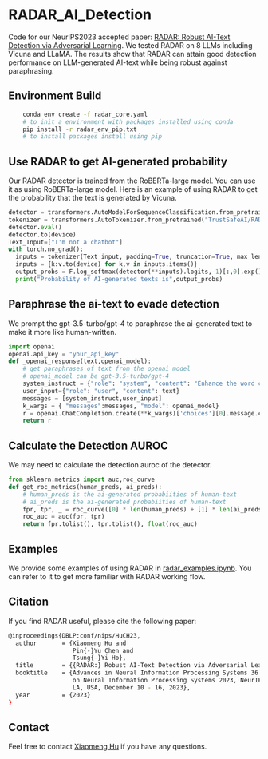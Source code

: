 # RADAR_AI_Detection
Code for our NeurIPS2023 accepted paper: [RADAR: Robust AI-Text Detection via Adversarial Learning](https://proceedings.neurips.cc/paper_files/paper/2023/file/30e15e5941ae0cdab7ef58cc8d59a4ca-Paper-Conference.pdf).
We tested RADAR on 8 LLMs including Vicuna and LLaMA. The results show that RADAR can attain good detection performance on LLM-generated AI-text while being robust against paraphrasing.
## Environment Build
```bash
    conda env create -f radar_core.yaml 
    # to init a environment with packages installed using conda
    pip install -r radar_env_pip.txt 
    # to install packages install using pip
```
## Use RADAR to get AI-generated probability
Our RADAR detector is trained from the RoBERTa-large model. You can use it as using RoBERTa-large model. Here is an example of using RADAR to get the probability that the text is generated by Vicuna.

```python
detector = transformers.AutoModelForSequenceClassification.from_pretrained("TrustSafeAI/RADAR-Vicuna-7B")
tokenizer = transformers.AutoTokenizer.from_pretrained("TrustSafeAI/RADAR-Vicuna-7B")
detector.eval()
detector.to(device)
Text_Input=["I'm not a chatbot"]
with torch.no_grad():
  inputs = tokenizer(Text_input, padding=True, truncation=True, max_length=512, return_tensors="pt")
  inputs = {k:v.to(device) for k,v in inputs.items()}
  output_probs = F.log_softmax(detector(**inputs).logits,-1)[:,0].exp().tolist()
  print("Probability of AI-generated texts is",output_probs)
```

## Paraphrase the ai-text to evade detection
We prompt the gpt-3.5-turbo/gpt-4 to paraphrase the ai-generated text to make it more like human-written.

```python
import openai
openai.api_key = "your_api_key"
def _openai_response(text,openai_model):
    # get paraphrases of text from the openai model
    # openai_model can be gpt-3.5-turbo/gpt-4
    system_instruct = {"role": "system", "content": "Enhance the word choices in the sentence to sound more like that of a human."}
    user_input={"role": "user", "content": text}
    messages = [system_instruct,user_input]
    k_wargs = { "messages":messages, "model": openai_model}
    r = openai.ChatCompletion.create(**k_wargs)['choices'][0].message.content
    return r 

```

## Calculate the Detection AUROC
We may need to calculate the detection auroc of the detector.
```python
from sklearn.metrics import auc,roc_curve
def get_roc_metrics(human_preds, ai_preds):
    # human_preds is the ai-generated probabiities of human-text
    # ai_preds is the ai-generated probabiities of human-text
    fpr, tpr, _ = roc_curve([0] * len(human_preds) + [1] * len(ai_preds), human_preds + ai_preds,pos_label=1)
    roc_auc = auc(fpr, tpr)
    return fpr.tolist(), tpr.tolist(), float(roc_auc)
```

## Examples

We provide some examples of using RADAR in [radar_examples.ipynb](./radar_examples.ipynb). You can refer to it to get more familiar with RADAR working flow.

## Citation

If you find RADAR useful, please cite the following paper:
```bash
@inproceedings{DBLP:conf/nips/HuCH23,
  author       = {Xiaomeng Hu and
                  Pin{-}Yu Chen and
                  Tsung{-}Yi Ho},
  title        = {{RADAR:} Robust AI-Text Detection via Adversarial Learning},
  booktitle    = {Advances in Neural Information Processing Systems 36: Annual Conference
                  on Neural Information Processing Systems 2023, NeurIPS 2023, New Orleans,
                  LA, USA, December 10 - 16, 2023},
  year         = {2023}
}
```
## Contact

Feel free to contact [Xiaomeng Hu](mailto:greghxm@foxmail.com) if you have any questions.
